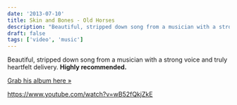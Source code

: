 ```yaml
---
date: '2013-07-10'
title: Skin and Bones - Old Horses
description: "Beautiful, stripped down song from a musician with a strong voice and truly heartfelt delivery."
draft: false
tags: ['video', 'music']
---
```


Beautiful, stripped down song from a musician with a strong voice and truly heartfelt delivery. **Highly recommended.**<!-- excerpt -->

[Grab his album here »](http://skinandbonesmusic.bandcamp.com)

<https://www.youtube.com/watch?v=wB52fQkjZkE>

